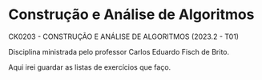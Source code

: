 # Construção e Análise de Algoritmos

CK0203 - CONSTRUÇÃO E ANÁLISE DE ALGORITMOS (2023.2 - T01)

Disciplina ministrada pelo professor Carlos Eduardo Fisch de Brito.

Aqui irei guardar as listas de exercícios que faço.